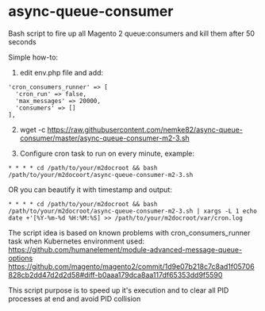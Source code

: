 # async-queue-consumer
Bash script to fire up all Magento 2 queue:consumers and kill them after 50 seconds

Simple how-to:
1) edit env.php file and add:

```
'cron_consumers_runner' => [
  'cron_run' => false,
  'max_messages' => 20000,
  'consumers' => []
],
```

2) wget -c https://raw.githubusercontent.com/nemke82/async-queue-consumer/master/async-queue-consumer-m2-3.sh

3) Configure cron task to run on every minute, example:
```
* * * * cd /path/to/your/m2docroot && bash /path/to/your/m2docoort/async-queue-consumer-m2-3.sh
```

OR you can beautify it with timestamp and output:
```
* * * * cd /path/to/your/m2docroot && bash /path/to/your/m2docroot/async-queue-consumer-m2-3.sh | xargs -L 1 echo date +'[%Y-%m-%d %H:%M:%S] >> /path/to/your/m2docroot/var/cron.log
```

The script idea is based on known problems with cron_consumers_runner task when Kubernetes environment used:
https://github.com/humanelement/module-advanced-message-queue-options
https://github.com/magento/magento2/commit/1d9e07b218c7c8ad1f05706828cb2dd47d2d2d58#diff-b0aaa179dca8aa117df65353dd9f5590

This script purpose is to speed up it's execution and to clear all PID processes at end and avoid PID collision
